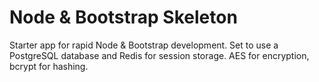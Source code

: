 # Node & Bootstrap Skeleton
Starter app for rapid Node & Bootstrap development.
Set to use a PostgreSQL database and Redis for session storage.
AES for encryption, bcrypt for hashing.
